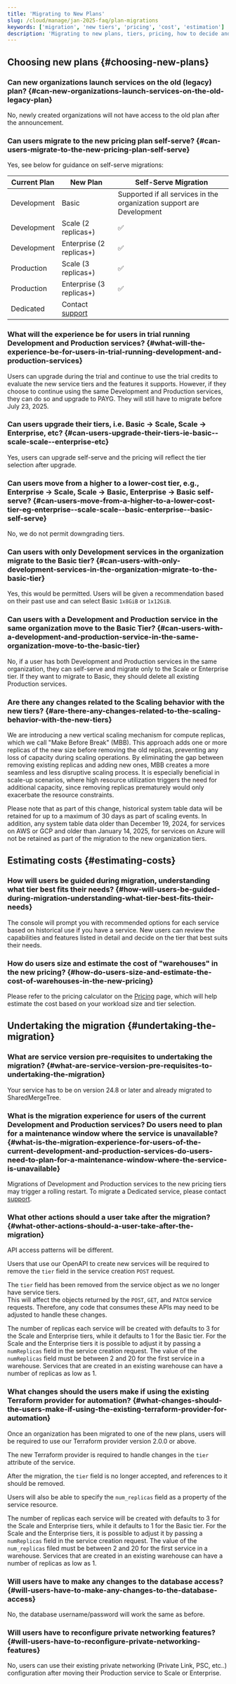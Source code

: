 ```yaml
---
title: 'Migrating to New Plans'
slug: /cloud/manage/jan-2025-faq/plan-migrations
keywords: ['migration', 'new tiers', 'pricing', 'cost', 'estimation']
description: 'Migrating to new plans, tiers, pricing, how to decide and estimate costs'
---
```


## Choosing new plans {#choosing-new-plans}

### Can new organizations launch services on the old (legacy) plan? {#can-new-organizations-launch-services-on-the-old-legacy-plan}

No, newly created organizations will not have access to the old plan after the announcement.

### Can users migrate to the new pricing plan self-serve? {#can-users-migrate-to-the-new-pricing-plan-self-serve}

Yes, see below for guidance on self-serve migrations:

| Current Plan | New Plan                 | Self-Serve Migration                                                                                                                           |
|--------------|--------------------------|------------------------------------------------------------------------------------------------------------------------------------------------|
| Development  | Basic                    | Supported if all services in the organization support are Development                                                                          |
| Development  | Scale (2 replicas+)      | :white_check_mark:                                                                                                                                     |
| Development  | Enterprise (2 replicas+) | :white_check_mark:                                                                                                                                          |
| Production   | Scale (3 replicas+)      | :white_check_mark:                                                                                                                                          |
| Production   | Enterprise (3 replicas+) | :white_check_mark:                                                                                                                                       |
| Dedicated   | Contact [support](https://clickhouse.com/support/program) |

### What will the experience be for users in trial running Development and Production services? {#what-will-the-experience-be-for-users-in-trial-running-development-and-production-services}

Users can upgrade during the trial and continue to use the trial credits to evaluate the new service tiers and the features it supports. However, if they choose to continue using the same Development and Production services, they can do so and upgrade to PAYG. They will still have to migrate before July 23, 2025.

### Can users upgrade their tiers, i.e. Basic → Scale, Scale → Enterprise, etc? {#can-users-upgrade-their-tiers-ie-basic--scale-scale--enterprise-etc}

Yes, users can upgrade self-serve and the pricing will reflect the tier selection after upgrade.

### Can users move from a higher to a lower-cost tier, e.g., Enterprise → Scale, Scale → Basic, Enterprise → Basic self-serve? {#can-users-move-from-a-higher-to-a-lower-cost-tier-eg-enterprise--scale-scale--basic-enterprise--basic-self-serve}

No, we do not permit downgrading tiers.

### Can users with only Development services in the organization migrate to the Basic tier? {#can-users-with-only-development-services-in-the-organization-migrate-to-the-basic-tier}

Yes, this would be permitted. Users will be given a recommendation based on their past use and can select Basic `1x8GiB` or `1x12GiB`.

### Can users with a Development and Production service in the same organization move to the Basic Tier? {#can-users-with-a-development-and-production-service-in-the-same-organization-move-to-the-basic-tier}

No, if a user has both Development and Production services in the same organization, they can self-serve and migrate only to the Scale or Enterprise tier. If they want to migrate to Basic, they should delete all existing Production services.

### Are there any changes related to the Scaling behavior with the new tiers? {#are-there-any-changes-related-to-the-scaling-behavior-with-the-new-tiers}

We are introducing a new vertical scaling mechanism for compute replicas, which we call "Make Before Break" (MBB). This approach adds one or more replicas of the new size before removing the old replicas, preventing any loss of capacity during scaling operations. By eliminating the gap between removing existing replicas and adding new ones, MBB creates a more seamless and less disruptive scaling process. It is especially beneficial in scale-up scenarios, where high resource utilization triggers the need for additional capacity, since removing replicas prematurely would only exacerbate the resource constraints.

Please note that as part of this change, historical system table data will be retained for up to a maximum of 30 days as part of scaling events. In addition, any system table data older than December 19, 2024, for services on AWS or GCP and older than January 14, 2025, for services on Azure will not be retained as part of the migration to the new organization tiers.

## Estimating costs {#estimating-costs}

### How will users be guided during migration, understanding what tier best fits their needs? {#how-will-users-be-guided-during-migration-understanding-what-tier-best-fits-their-needs}

The console will prompt you with recommended options for each service based on historical use if you have a service. New users can review the capabilities and features listed in detail and decide on the tier that best suits their needs. 

### How do users size and estimate the cost of "warehouses" in the new pricing? {#how-do-users-size-and-estimate-the-cost-of-warehouses-in-the-new-pricing}

Please refer to the pricing calculator on the [Pricing](https://clickhouse.com/pricing) page, which will help estimate the cost based on your workload size and tier selection.

## Undertaking the migration {#undertaking-the-migration}

### What are service version pre-requisites to undertaking the migration? {#what-are-service-version-pre-requisites-to-undertaking-the-migration}

Your service has to be on version 24.8 or later and already migrated to SharedMergeTree. 

### What is the migration experience for users of the current Development and Production services? Do users need to plan for a maintenance window where the service is unavailable? {#what-is-the-migration-experience-for-users-of-the-current-development-and-production-services-do-users-need-to-plan-for-a-maintenance-window-where-the-service-is-unavailable}

Migrations of Development and Production services to the new pricing tiers may trigger a rolling restart. To migrate a Dedicated service, please contact [support](https://clickhouse.com/support/program).

### What other actions should a user take after the migration? {#what-other-actions-should-a-user-take-after-the-migration}

API access patterns will be different.

Users that use our OpenAPI to create new services will be required to remove the `tier` field in the service creation `POST` request.

The `tier` field has been removed from the service object as we no longer have service tiers.  
This will affect the objects returned by the `POST`, `GET`, and `PATCH` service requests. Therefore, any code that consumes these APIs may need to be adjusted to handle these changes.

The number of replicas each service will be created with defaults to 3 for the Scale and Enterprise tiers, while it defaults to 1 for the Basic tier.
For the Scale and the Enterprise tiers it is possible to adjust it by passing a `numReplicas` field in the service creation request. 
The value of the `numReplicas` field must be between 2 and 20 for the first service in a warehouse. Services that are created in an existing warehouse can have a number of replicas as low as 1.

### What changes should the users make if using the existing Terraform provider for automation? {#what-changes-should-the-users-make-if-using-the-existing-terraform-provider-for-automation}

Once an organization has been migrated to one of the new plans, users will be required to use our Terraform provider version 2.0.0 or above.

The new Terraform provider is required to handle changes in the `tier` attribute of the service.

After the migration, the `tier` field is no longer accepted, and references to it should be removed.

Users will also be able to specify the `num_replicas` field as a property of the service resource.

The number of replicas each service will be created with defaults to 3 for the Scale and Enterprise tiers, while it defaults to 1 for the Basic tier.
For the Scale and the Enterprise tiers, it is possible to adjust it by passing a `numReplicas` field in the service creation request. 
The value of the `num_replicas` filed must be between 2 and 20 for the first service in a warehouse. Services that are created in an existing warehouse can have a number of replicas as low as 1.

### Will users have to make any changes to the database access? {#will-users-have-to-make-any-changes-to-the-database-access}

No, the database username/password will work the same as before.

### Will users have to reconfigure private networking features? {#will-users-have-to-reconfigure-private-networking-features}

No, users can use their existing private networking (Private Link, PSC, etc..) configuration after moving their Production service to Scale or Enterprise.
